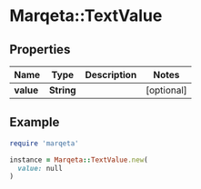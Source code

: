# Marqeta::TextValue

## Properties

| Name | Type | Description | Notes |
| ---- | ---- | ----------- | ----- |
| **value** | **String** |  | [optional] |

## Example

```ruby
require 'marqeta'

instance = Marqeta::TextValue.new(
  value: null
)
```

